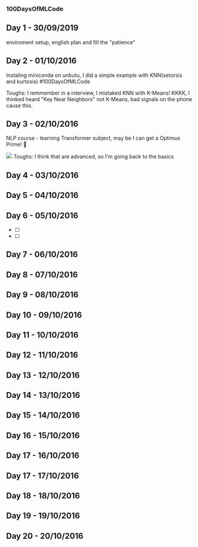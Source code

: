 
### 100DaysOfMLCode


## Day 1 - 30/09/2019
enviroment setup, english plan and fill the "patience"

## Day 2 - 01/10/2016
Instaling miniconda on unbutu, I did a simple example with KNN(setorsis and kurtosis)
#100DaysOfMLCode

Toughs: I remmember in a interview, I mistaked KNN with K-Means! KKKK, I thinked heard "Key Near Neighbors" not K-Means, bad signals on the 
phone cause this.

## Day 3 - 02/10/2016
NLP course - learning Transformer subject, may be I can get a Optimus Prime! 👾

<image src="./img/0001.jpg">
Toughs: I think that are advanced, so I'm going back to the basics
  
## Day 4 - 03/10/2016
  
## Day 5 - 04/10/2016
 
## Day 6 - 05/10/2016
- [ ]
- [ ]
## Day 7 -  06/10/2016 
## Day 8 -  07/10/2016
## Day 9 -  08/10/2016
## Day 10 - 09/10/2016
## Day 11 - 10/10/2016
## Day 12 - 11/10/2016
## Day 13 - 12/10/2016
## Day 14 - 13/10/2016
## Day 15 - 14/10/2016
## Day 16 - 15/10/2016
## Day 17 - 16/10/2016
## Day 17 - 17/10/2016
## Day 18 - 18/10/2016
## Day 19 - 19/10/2016
## Day 20 - 20/10/2016





